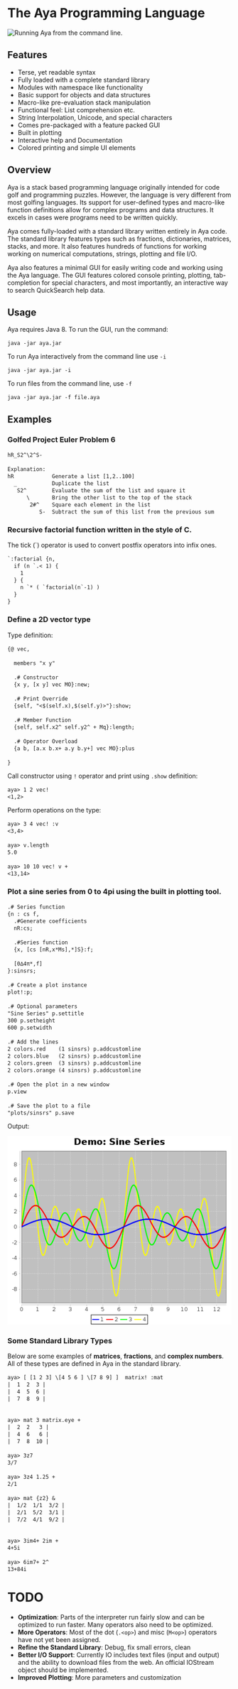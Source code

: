 # The Aya Programming Language

![Running Aya from the command line. ](images/qsearch.png)

## Features

  - Terse, yet readable syntax
  - Fully loaded with a complete standard library
  - Modules with namespace like functionality
  - Basic support for objects and data structures
  - Macro-like pre-evaluation stack manipulation
  - Functional feel: List comprehension etc.
  - String Interpolation, Unicode, and special characters
  - Comes pre-packaged with a feature packed GUI
  - Built in plotting
  - Interactive help and Documentation
  - Colored printing and simple UI elements

## Overview

Aya is a stack based programming language originally intended for code golf and programming puzzles. However, the language is very different from most golfing languages. Its support for user-defined types and macro-like function definitions allow for complex programs and data structures. It excels in cases were programs need to be written quickly.

Aya comes fully-loaded with a standard library written entirely in Aya code. The standard library features types such as fractions, dictionaries, matrices, stacks, and more. It also features hundreds of functions for working working on numerical computations, strings, plotting and file I/O.

Aya also features a minimal GUI for easily writing code and working using the Aya language. The GUI features colored console printing, plotting, tab-completion for special characters, and most importantly, an interactive way to search QuickSearch help data.

## Usage

Aya requires Java 8. To run the GUI, run the command:

```
java -jar aya.jar
```

To run Aya interactively from the command line use `-i`

```
java -jar aya.jar -i
```

To run files from the command line, use `-f`

```
java -jar aya.jar -f file.aya
```

## Examples

### Golfed Project Euler Problem 6

```
hR_S2^\2^S-

Explanation:
hR            Generate a list [1,2..100]
  _           Duplicate the list
   S2^        Evaluate the sum of the list and square it
      \       Bring the other list to the top of the stack
       2#^    Square each element in the list
          S-  Subtract the sum of this list from the previous sum
```

### Recursive factorial function written in the style of C.

The tick (\`) operator is used to convert postfix operators into infix ones.

```
`:factorial {n,
  if (n `.< 1) {
    1
  } {
    n `* ( `factorial(n`-1) )
  }
}
```

### Define a 2D vector type

Type definition:

```
{@ vec,

  members "x y"

  .# Constructor
  {x y, [x y] vec MO}:new;

  .# Print Override
  {self, "<$(self.x),$(self.y)>"}:show;

  .# Member Function
  {self, self.x2^ self.y2^ + Mq}:length;

  .# Operator Overload
  {a b, [a.x b.x+ a.y b.y+] vec MO}:plus

}

```

Call constructor using `!` operator and print using `.show` definition:

```
aya> 1 2 vec!
<1,2>

```
Perform operations on the type:

```
aya> 3 4 vec! :v
<3,4>

aya> v.length
5.0

aya> 10 10 vec! v +
<13,14>
```

### Plot a sine series from 0 to 4pi using the built in plotting tool.

```
.# Series function
{n : cs f,
  .#Generate coefficients
  nR:cs;

  .#Series function
  {x, [cs [nR,x*Ms],*]S}:f;

  [0∆4π*,f]
}:sinsrs;

.# Create a plot instance
plot!:p;

.# Optional parameters
"Sine Series" p.settitle
300 p.setheight
600 p.setwidth

.# Add the lines
2 colors.red    (1 sinsrs) p.addcustomline
2 colors.blue   (2 sinsrs) p.addcustomline
2 colors.green  (3 sinsrs) p.addcustomline
2 colors.orange (4 sinsrs) p.addcustomline

.# Open the plot in a new window
p.view

.# Save the plot to a file
"plots/sinsrs" p.save
```

Output:

![Running aya from the command line. ](images/sinsrs.png)

### Some Standard Library Types
Below are some examples of **matrices**, **fractions**, and **complex numbers**. All of these types are defined in Aya in the standard library.

```
aya> [ [1 2 3] \[4 5 6 ] \[7 8 9] ]  matrix! :mat
|  1  2  3 |
|  4  5  6 |
|  7  8  9 |


aya> mat 3 matrix.eye +
|  2  2   3 |
|  4  6   6 |
|  7  8  10 |

aya> 3z7
3/7

aya> 3z4 1.25 +
2/1

aya> mat {z2} &
|  1/2  1/1  3/2 |
|  2/1  5/2  3/1 |
|  7/2  4/1  9/2 |


aya> 3im4+ 2im +
4+5i

aya> 6im7+ 2^
13+84i
```

# TODO

  - **Optimization**: Parts of the interpreter run fairly slow and can be optimized to run faster. Many operators also need to be optimized.
  - **More Operators**: Most of the dot (`.<op>`) and misc (`M<op>`) operators have not yet been assigned.
  - **Refine the Standard Library**: Debug, fix small errors, clean
  - **Better I/O Support**: Currently IO includes text files (input and output) and the ability to download files from the web. An official IOStream object should be implemented.
  - **Improved Plotting**: More parameters and customization
